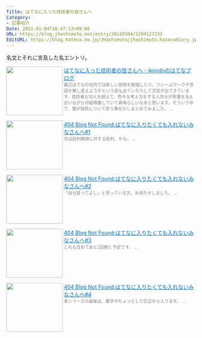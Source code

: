 ```yaml
---
Title: はてなに入った技術者の皆さんへ
Category:
- 記事紹介
Date: 2011-01-04T16:47:13+09:00
URL: https://blog.jhashimoto.net/entry/20110104/1294127233
EditURL: https://blog.hatena.ne.jp/JHashimoto/jhashimoto.hatenadiary.jp/atom/entry/12921228815717258324
---
```


名文とそれに言及した名エントリ。

<a href="http://jkondo.hatenablog.com/entry/20060422/1145674096" target="_blank"><img class="alignleft" align="left" border="0" src="http://capture.heartrails.com/150x130/shadow?http://jkondo.hatenablog.com/entry/20060422/1145674096" alt="" width="150" height="130" /></a><a style="color:#0070C5;" href="http://jkondo.hatenablog.com/entry/20060422/1145674096" target="_blank">はてなに入った技術者の皆さんへ - jkondoのはてなブログ</a><a href="http://b.hatena.ne.jp/entry/http://jkondo.hatenablog.com/entry/20060422/1145674096" target="_blank"><img border="0" src="http://b.hatena.ne.jp/entry/image/http://jkondo.hatenablog.com/entry/20060422/1145674096" alt="" /></a><br><span style="color: #808080;font-size: 80%;">最近はてなの社内では新しい技術を勉強したり、フレームワークや言語を移し変えようかという話も出ていたりして活気が出てきています。技術者も10人を超えて、色々な考え方をする人同士が刺激を与え合いながら切磋琢磨していて素晴らしいなあと思います。そういう中で、僕が技術について思う事を少しまとめてみました。 ...</span><br style="clear:both;" />

<a href="http://blog.livedoor.jp/dankogai/archives/50468000.html" target="_blank"><img class="alignleft" align="left" border="0" src="http://capture.heartrails.com/150x130/shadow?http://blog.livedoor.jp/dankogai/archives/50468000.html" alt="" width="150" height="130" /></a><a style="color:#0070C5;" href="http://blog.livedoor.jp/dankogai/archives/50468000.html" target="_blank">404 Blog Not Found:はてなに入りたくても入れないみなさんへ#1</a><a href="http://b.hatena.ne.jp/entry/http://blog.livedoor.jp/dankogai/archives/50468000.html" target="_blank"><img border="0" src="http://b.hatena.ne.jp/entry/image/http://blog.livedoor.jp/dankogai/archives/50468000.html" alt="" /></a><br><span style="color: #808080;font-size: 80%;">次は批判精神に対する批判、かな。 ...</span><br style="clear:both;" />

<a href="http://blog.livedoor.jp/dankogai/archives/50468021.html" target="_blank"><img class="alignleft" align="left" border="0" src="http://capture.heartrails.com/150x130/shadow?http://blog.livedoor.jp/dankogai/archives/50468021.html" alt="" width="150" height="130" /></a><a style="color:#0070C5;" href="http://blog.livedoor.jp/dankogai/archives/50468021.html" target="_blank">404 Blog Not Found:はてなに入りたくても入れないみなさんへ#2</a><a href="http://b.hatena.ne.jp/entry/http://blog.livedoor.jp/dankogai/archives/50468021.html" target="_blank"><img border="0" src="http://b.hatena.ne.jp/entry/image/http://blog.livedoor.jp/dankogai/archives/50468021.html" alt="" /></a><br><span style="color: #808080;font-size: 80%;">「自分逝ってよし」と思っている方、お待たせしました。 ...</span><br style="clear:both;" />

<a href="http://blog.livedoor.jp/dankogai/archives/50468211.html" target="_blank"><img class="alignleft" align="left" border="0" src="http://capture.heartrails.com/150x130/shadow?http://blog.livedoor.jp/dankogai/archives/50468211.html" alt="" width="150" height="130" /></a><a style="color:#0070C5;" href="http://blog.livedoor.jp/dankogai/archives/50468211.html" target="_blank">404 Blog Not Found:はてなに入りたくても入れないみなさんへ#3</a><a href="http://b.hatena.ne.jp/entry/http://blog.livedoor.jp/dankogai/archives/50468211.html" target="_blank"><img border="0" src="http://b.hatena.ne.jp/entry/image/http://blog.livedoor.jp/dankogai/archives/50468211.html" alt="" /></a><br><span style="color: #808080;font-size: 80%;">これも含めてあと2回続く予定です。 ...</span><br style="clear:both;" />

<a href="http://blog.livedoor.jp/dankogai/archives/50468260.html" target="_blank"><img class="alignleft" align="left" border="0" src="http://capture.heartrails.com/150x130/shadow?http://blog.livedoor.jp/dankogai/archives/50468260.html" alt="" width="150" height="130" /></a><a style="color:#0070C5;" href="http://blog.livedoor.jp/dankogai/archives/50468260.html" target="_blank">404 Blog Not Found:はてなに入りたくても入れないみなさんへ#4</a><a href="http://b.hatena.ne.jp/entry/http://blog.livedoor.jp/dankogai/archives/50468260.html" target="_blank"><img border="0" src="http://b.hatena.ne.jp/entry/image/http://blog.livedoor.jp/dankogai/archives/50468260.html" alt="" /></a><br><span style="color: #808080;font-size: 80%;">本シリーズの最後は、数字のちょっとした訂正から入ります。 ...</span><br style="clear:both;" />
